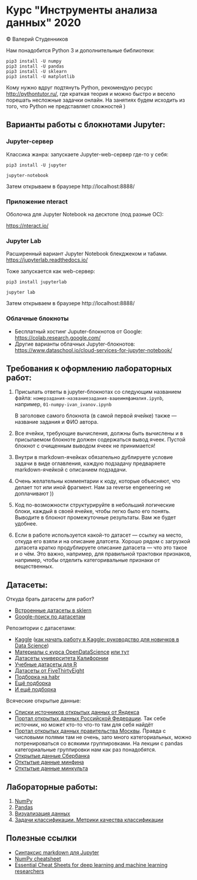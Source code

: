 # Курс "Инструменты анализа данных" 2020

© Валерий Студенников

Нам понадобится Python 3 и дополнительные библиотеки:

```
pip3 install -U numpy
pip3 install -U pandas
pip3 install -U sklearn
pip3 install -U matplotlib
```

Кому нужно вдруг подтянуть Python, рекомендую ресурс http://pythontutor.ru/,
где краткая теория и можно быстро и весело порешать несложные задачки онлайн.
На занятиях будем исходить из того, что Python не представляет сложностей )

## Варианты работы с блокнотами Jupyter:

### Jupyter-сервер

Классика жанра: запускаете Jupyter-web-сервер где-то у себя:

```
pip3 install -U jupyter

jupyter-notebook
```
Затем открываем в браузере http://localhost:8888/

### Приложение nteract

Оболочка для Jupyter Notebook на десктопе (под разные ОС):

https://nteract.io/

### Jupyter Lab

Расширенный вариант Jupyter Notebook блекджеком и табами.
https://jupyterlab.readthedocs.io/

Тоже запускается как web-сервер:
```
pip3 install jupyterlab

jupyter lab
```

Затем открываем в браузере http://localhost:8888/

### Облачные блокноты

* Бесплатный хостинг Juputer-блокнотов от Google:  
    https://colab.research.google.com/
* Другие варианты облачных Jupyter-блокнотов:  
    https://www.dataschool.io/cloud-services-for-jupyter-notebook/

## Требования к оформлению лабораторных работ:

1. Присылать ответы в jupyter-блокнотах со следующим названием файла:
`номерзадания-названиезадания-вашеимяфамалия.ipynb`, например, `01-numpy-ivan_ivanov.ipynb`

    В заголовке самого блокнота (в самой первой ячейке) также — название задания и ФИО автора.

2. Все ячейки, требующие вычисления, должны быть вычислены и в присылаемом блокноте должен содержаться вывод ячеек. Пустой блокнот с очищенным выводом ячеек не принимается!

3. Внутри в markdown-ячейках обязательно дублируете условие задачи в виде оглавления, каждую подзадачу предваряете markdown-ячейкой с описанием подзадачи.

4. Очень желательны комментарии к коду, которые объясняют, что делает тот или иной фрагмент. Нам за reverse engeneering не доплачивают ))

5. Код по-возможности структурируйте в небольший логические блоки, каждый в своей ячейке, чтобы легко было его понять. Выводите в блокнот промежуточные результаты. Вам же будет удобнее.

6. Если в работе используется какой-то датасет — ссылку на место, откуда его взяли и на описание длатсета. Хорошо рядом с загрузкой датасета кратко продублируете описание датасета — что это такое и о чём.
Это важно, например, для правильной трактовки признаков, например, чтобы отделить категоривальные признаки от вещественных.


## Датасеты:

Откуда брать датасеты для работ?

* [Встроенные датасеты в sklern](https://scikit-learn.org/stable/datasets/index.html)
* [Google-поиск по датасетам](https://datasetsearch.research.google.com/) 

Репозитории с датасетами: 
* [Kaggle](https://www.kaggle.com/datasets)
    ([как начать работу в Kaggle: руководство для новичков в Data Science](https://habr.com/ru/post/248395/))
* [Материалы с курса OpenDataScience](https://nbviewer.jupyter.org/github/Yorko/mlcourse.ai/tree/master/data/) [или тут]( https://github.com/Yorko/mlcourse.ai/tree/master/data/)
* [Датасеты университета Калифорнии](https://archive.ics.uci.edu/ml/datasets.php)
* [Учебные датасеты для R](https://vincentarelbundock.github.io/Rdatasets/datasets.html)
* [Датасеты от FiveThirtyEight](https://data.fivethirtyeight.com/)
* [Подборка на habr](https://habr.com/ru/post/452740/)
* [Ещё подборка](https://towardsai.net/p/machine-learning/best-free-datasets-for-machine-learning-and-data-science/stanfordai/3451/)
* [И ещё подборка](https://towardsdatascience.com/top-sources-for-machine-learning-datasets-bb6d0dc3378b)

Всяческие открытые данные: 
* [Списки источников открытых данных от Яндекса](https://yandex.ru/promo/oda/useful)
* [Портал открытых данных Российской Федерации](https://data.gov.ru/). Так себе источник, но может кто-то что-то там для себя найдёт
* [Портал открытых данных правительства Москвы](https://data.mos.ru/opendata). Правда с числовыми полями там не очень, зато много категориальных, можно потренироваться со всякими группировками. На лекции с pandas категориальные группировки нам как раз понадобятся.
* [Открытые данные Сбербанка](https://www.sberbank.com/ru/analytics/opendata)
* [Отктытые данные минфина](https://www.minfin.ru/opendata/)
* [Отктытые данные минкульта](https://opendata.mkrf.ru/opendata/)

## Лабораторные работы:

1. [NumPy](lab1-numpy.md)
2. [Pandas](lab2-pandas.md)
3. [Визуализация данных](lab3-visual.md)
4. [Задачи классификации. Метрики качества классификации](lab4-class-metrics.md)

## Полезные ссылки

* [Синтаксис markdown для Jupyter](https://sourceforge.net/p/jupiter/wiki/markdown_syntax/)
* [NumPy cheatsheet](https://s3.amazonaws.com/assets.datacamp.com/blog_assets/Numpy_Python_Cheat_Sheet.pdf)
* [Essential Cheat Sheets for deep learning and machine learning researchers](https://github.com/kailashahirwar/cheatsheets-ai)
